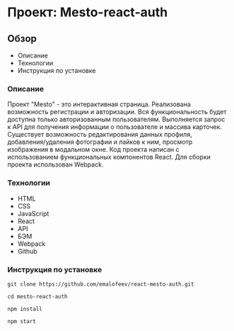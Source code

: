 # Проект: Mesto-react-auth

## Обзор

* Описание
* Технологии
* Инструкция по установке

### Описание

Проект "Mesto" - это интерактивная страница. Реализована возможность регистрации и авторизации. Вся функциональность будет доступна только авторизованным пользователям. Выполняется запрос к API для получения информации о пользователе и массива карточек. Существует возможность редактирования данных профиля, добавления/удаления фотографии и лайков к ним, просмотр изображения в модальном окне. Код проекта написан с использованием функциональных компонентов React. Для сборки проекта использован Webpack.

### Технологии

* HTML
* CSS
* JavaScript
* React
* API
* БЭМ
* Webpack
* Github

### Инструкция по установке
```no-highlight
git clone https://github.com/emalofeev/react-mesto-auth.git
```
```no-highlight
cd mesto-react-auth
```
```no-highlight
npm install
```
```no-highlight
npm start
```

